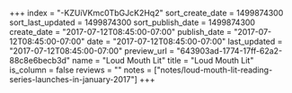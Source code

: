 +++
index = "-KZUiVKmc0TbGJcK2Hq2"
sort_create_date = 1499874300
sort_last_updated = 1499874300
sort_publish_date = 1499874300
create_date = "2017-07-12T08:45:00-07:00"
publish_date = "2017-07-12T08:45:00-07:00"
date = "2017-07-12T08:45:00-07:00"
last_updated = "2017-07-12T08:45:00-07:00"
preview_url = "643903ad-1774-17ff-62a2-88c8e6becb3d"
name = "Loud Mouth Lit"
title = "Loud Mouth Lit"
is_column = false
reviews = ""
notes = ["notes/loud-mouth-lit-reading-series-launches-in-january-2017"]
+++

